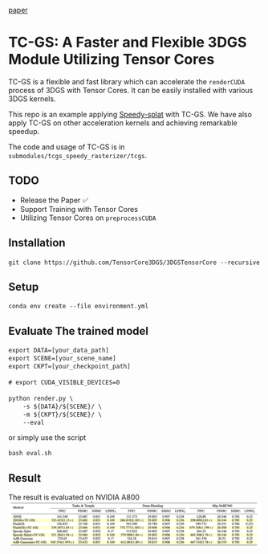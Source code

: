 [paper](https://drive.google.com/file/d/1tIOX5eAdJqqK7WuINor-YG0ck5rgKATG/view?usp=sharing)
# TC-GS: A Faster and Flexible 3DGS Module Utilizing Tensor Cores

TC-GS is a flexible and fast library which can accelerate the ```renderCUDA``` process of 3DGS with Tensor Cores. It can be easily installed with various 3DGS kernels.

This repo is an example applying [Speedy-splat](https://speedysplat.github.io) with TC-GS. We have also apply TC-GS on other acceleration kernels and achieving remarkable speedup.

The code and usage of TC-GS is in ```submodules/tcgs_speedy_rasterizer/tcgs```.

## TODO
+ Release the Paper ✅ 
+ Support Training with Tensor Cores
+ Utilizing Tensor Cores on ```preprocessCUDA``` 

## Installation
```shell
git clone https://github.com/TensorCore3DGS/3DGSTensorCore --recursive
```

## Setup
```shell
conda env create --file environment.yml
```

## Evaluate The trained model
```shell
export DATA=[your_data_path]
export SCENE=[your_scene_name]
export CKPT=[your_checkpoint_path]

# export CUDA_VISIBLE_DEVICES=0

python render.py \
    -s ${DATA}/${SCENE}/ \
    -m ${CKPT}/${SCENE}/ \
    --eval 
```
or simply use the script
```shell
bash eval.sh
```
## Result
The result is evaluated on NVIDIA A800
![](./result.png)
